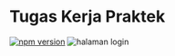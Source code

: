 # Tugas Kerja Praktek
 [![npm version](https://badge.fury.io/js/vuejs.svg)](https://badge.fury.io/js/vuejs)
 ![halaman login](login.png)
